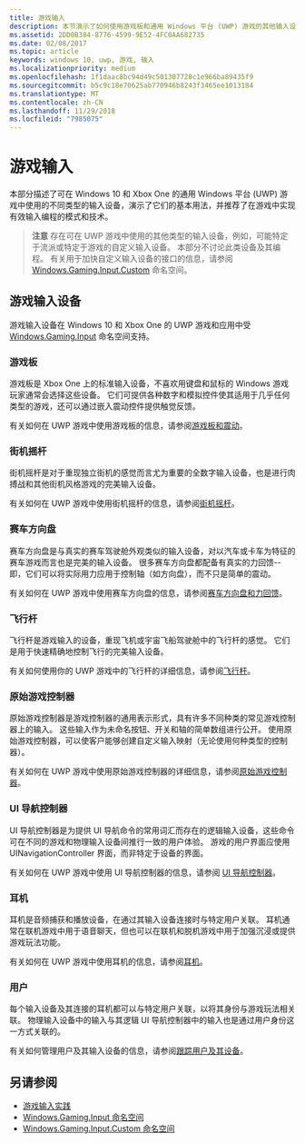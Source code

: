 ```yaml
---
title: 游戏输入
description: 本节演示了如何使用游戏板和通用 Windows 平台 (UWP) 游戏的其他输入设备。
ms.assetid: 2DD0B384-8776-4599-9E52-4FC0AA682735
ms.date: 02/08/2017
ms.topic: article
keywords: windows 10, uwp, 游戏, 输入
ms.localizationpriority: medium
ms.openlocfilehash: 1f1daac8bc94d49c501307728c1e966ba89435f9
ms.sourcegitcommit: b5c9c18e70625ab770946b8243f3465ee1013184
ms.translationtype: MT
ms.contentlocale: zh-CN
ms.lasthandoff: 11/29/2018
ms.locfileid: "7985075"
---
```

# <a name="input-for-games"></a>游戏输入

本部分描述了可在 Windows 10 和 Xbox One 的通用 Windows 平台 (UWP) 游戏中使用的不同类型的输入设备，演示了它们的基本用法，并推荐了在游戏中实现有效输入编程的模式和技术。

> **注意**    存在可在 UWP 游戏中使用的其他类型的输入设备，例如，可能特定于流派或特定于游戏的自定义输入设备。 本部分不讨论此类设备及其编程。 有关用于加快自定义输入设备的接口的信息，请参阅 [Windows.Gaming.Input.Custom](https://docs.microsoft.com/uwp/api/windows.gaming.input.custom) 命名空间。

## <a name="gaming-input-devices"></a>游戏输入设备

游戏输入设备在 Windows 10 和 Xbox One 的 UWP 游戏和应用中受 [Windows.Gaming.Input](https://docs.microsoft.com/uwp/api/windows.gaming.input) 命名空间支持。

### <a name="gamepads"></a>游戏板

游戏板是 Xbox One 上的标准输入设备，不喜欢用键盘和鼠标的 Windows 游戏玩家通常会选择这些设备。 它们可提供各种数字和模拟控件使其适用于几乎任何类型的游戏，还可以通过嵌入震动控件提供触觉反馈。

有关如何在 UWP 游戏中使用游戏板的信息，请参阅[游戏板和震动](gamepad-and-vibration.md)。

### <a name="arcade-sticks"></a>街机摇杆

街机摇杆是对于重现独立街机的感觉而言尤为重要的全数字输入设备，也是进行肉搏战和其他街机风格游戏的完美输入设备。

有关如何在 UWP 游戏中使用街机摇杆的信息，请参阅[街机摇杆](arcade-stick.md)。

### <a name="racing-wheels"></a>赛车方向盘

赛车方向盘是与真实的赛车驾驶舱外观类似的输入设备，对以汽车或卡车为特征的赛车游戏而言也是完美的输入设备。 很多赛车方向盘都配备有真实的力回馈--即，它们可以将实际用力应用于控制轴（如方向盘），而不只是简单的震动。

有关如何在 UWP 游戏中使用赛车方向盘的信息，请参阅[赛车方向盘和力回馈](racing-wheel-and-force-feedback.md)。

### <a name="flight-sticks"></a>飞行杆

飞行杆是游戏输入的设备，重现飞机或宇宙飞船驾驶舱中的飞行杆的感觉。 它们是用于快速精确地控制飞行的完美输入设备。

有关如何使用你的 UWP 游戏中的飞行杆的详细信息，请参阅[飞行杆](flight-stick.md)。

### <a name="raw-game-controllers"></a>原始游戏控制器

原始游戏控制器是游戏控制器的通用表示形式，具有许多不同种类的常见游戏控制器上的输入。 这些输入作为未命名按钮、开关和轴的简单数组进行公开。 使用原始游戏控制器，可以使客户能够创建自定义输入映射（无论使用何种类型的控制器）。

有关如何在 UWP 游戏中使用原始游戏控制器的详细信息，请参阅[原始游戏控制器](raw-game-controller.md)。

### <a name="ui-navigation-controllers"></a>UI 导航控制器

UI 导航控制器是为提供 UI 导航命令的常用词汇而存在的逻辑输入设备，这些命令可在不同的游戏和物理输入设备间推行一致的用户体验。 游戏的用户界面应使用 UINavigationController 界面，而非特定于设备的界面。

有关如何在 UWP 游戏中使用 UI 导航控制器的信息，请参阅 [UI 导航控制器](ui-navigation-controller.md)。

### <a name="headsets"></a>耳机

耳机是音频捕获和播放设备，在通过其输入设备连接时与特定用户关联。 耳机通常在联机游戏中用于语音聊天，但也可以在联机和脱机游戏中用于加强沉浸或提供游戏玩法功能。

有关如何在 UWP 游戏中使用耳机的信息，请参阅[耳机](headset.md)。

### <a name="users"></a>用户

每个输入设备及其连接的耳机都可以与特定用户关联，以将其身份与游戏玩法相关联。 物理输入设备中的输入与其逻辑 UI 导航控制器中的输入也是通过用户身份这一方式关联的。

有关如何管理用户及其输入设备的信息，请参阅[跟踪用户及其设备](input-practices-for-games.md#tracking-users-and-their-devices)。

## <a name="see-also"></a>另请参阅

* [游戏输入实践](input-practices-for-games.md)
* [Windows.Gaming.Input 命名空间](https://docs.microsoft.com/uwp/api/windows.gaming.input)
* [Windows.Gaming.Input.Custom 命名空间](https://docs.microsoft.com/uwp/api/windows.gaming.input.custom)